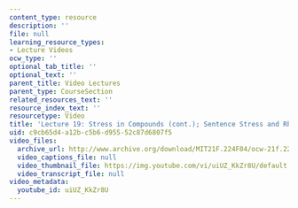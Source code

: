 ```yaml
---
content_type: resource
description: ''
file: null
learning_resource_types:
- Lecture Videos
ocw_type: ''
optional_tab_title: ''
optional_text: ''
parent_title: Video Lectures
parent_type: CourseSection
related_resources_text: ''
resource_index_text: ''
resourcetype: Video
title: 'Lecture 19: Stress in Compounds (cont.); Sentence Stress and Rhythm'
uid: c9cb65d4-a12b-c5b6-d955-52c87d6807f5
video_files:
  archive_url: http://www.archive.org/download/MIT21F.224F04/ocw-21f.224-16nov2004-220k.mp4
  video_captions_file: null
  video_thumbnail_file: https://img.youtube.com/vi/uiUZ_KkZr8U/default.jpg
  video_transcript_file: null
video_metadata:
  youtube_id: uiUZ_KkZr8U
---
```

